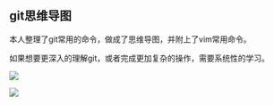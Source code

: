 ## git思维导图

 本人整理了git常用的命令，做成了思维导图，并附上了vim常用命令。
 
 如果想要更深入的理解git，或者完成更加复杂的操作，需要系统性的学习。

![](https://user-gold-cdn.xitu.io/2019/2/25/16924a548eaa277d?w=1435&h=895&f=png&s=106247)

![](https://user-gold-cdn.xitu.io/2019/2/25/16924a4f49ced446?w=2489&h=6749&f=png&s=1255002)
